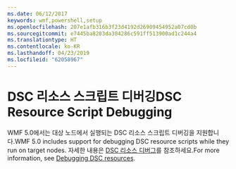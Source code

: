 ```yaml
---
ms.date: 06/12/2017
keywords: wmf,powershell,setup
ms.openlocfilehash: 207e1afb316b3f23d4192d26909454952a07cd0b
ms.sourcegitcommit: e7445ba8203da304286c591ff513900ad1c244a4
ms.translationtype: HT
ms.contentlocale: ko-KR
ms.lasthandoff: 04/23/2019
ms.locfileid: "62058967"
---
```

# <a name="dsc-resource-script-debugging"></a><span data-ttu-id="1e241-102">DSC 리소스 스크립트 디버깅</span><span class="sxs-lookup"><span data-stu-id="1e241-102">DSC Resource Script Debugging</span></span>

<span data-ttu-id="1e241-103">WMF 5.0에서는 대상 노드에서 실행되는 DSC 리소스 스크립트 디버깅을 지원합니다.</span><span class="sxs-lookup"><span data-stu-id="1e241-103">WMF 5.0 includes support for debugging DSC resource scripts while they run on target nodes.</span></span>
<span data-ttu-id="1e241-104">자세한 내용은 [DSC 리소스 디버그](https://msdn.microsoft.com/powershell/dsc/debugresource)를 참조하세요.</span><span class="sxs-lookup"><span data-stu-id="1e241-104">For more information, see [Debugging DSC resources](https://msdn.microsoft.com/powershell/dsc/debugresource).</span></span>
